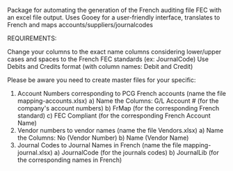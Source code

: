 Package for automating the generation of the French auditing file FEC with an excel file output. 
Uses Gooey for a user-friendly interface, translates to French and maps accounts/suppliers/journalcodes

REQUIREMENTS:

Change your columns to the exact name columns considering lower/upper cases and spaces to the French FEC standards (ex: JournalCode)
Use Debits and Credits format (with column names: Debit and Credit) 


Please be aware you need to create master files for your specific:
1) Account Numbers corresponding to PCG French accounts (name the file mapping-accounts.xlsx)
	a) Name the Columns: G/L Account # (for the company's account numbers)
	b) FrMap (for the corresponding French standard)
	c) FEC Compliant (for the corresponding French Account Name)
2) Vendor numbers to vendor names (name the file Vendors.xlsx)
	a) Name the Columns: No (Vendor Number)
	b) Name (Vendor Name)
3) Journal Codes to Journal Names in French (name the file mapping-journal.xlsx)
	a) JournalCode (for the journals codes)
	b) JournalLib (for the corresponding names in French)
	
	

